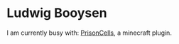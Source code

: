 
<h1>Ludwig Booysen</h1>

<p>I am currently busy with: <a href="https://github.com/LudwigBooysen/PrisonCells">PrisonCells</a>, a minecraft plugin.</p>
